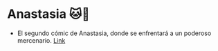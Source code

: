 # Anastasia :cat::hocho:

+ El segundo cómic de Anastasia, donde se enfrentará a un poderoso mercenario. [Link](comic2.md)
